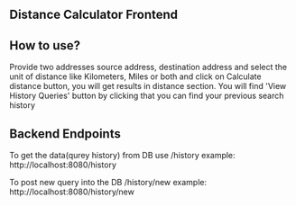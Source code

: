 ## Distance Calculator Frontend

## How to use?
Provide two addresses source address, destination address and select the unit of distance like Kilometers, Miles or both 
and click on Calculate distance button, you will get results in distance section. You will find 'View History Queries' button by clicking that you can find your previous search history

## Backend Endpoints
To get the data(qurey history) from DB use /history
example: http://localhost:8080/history

To post new query into the DB /history/new
example: http://localhost:8080/history/new